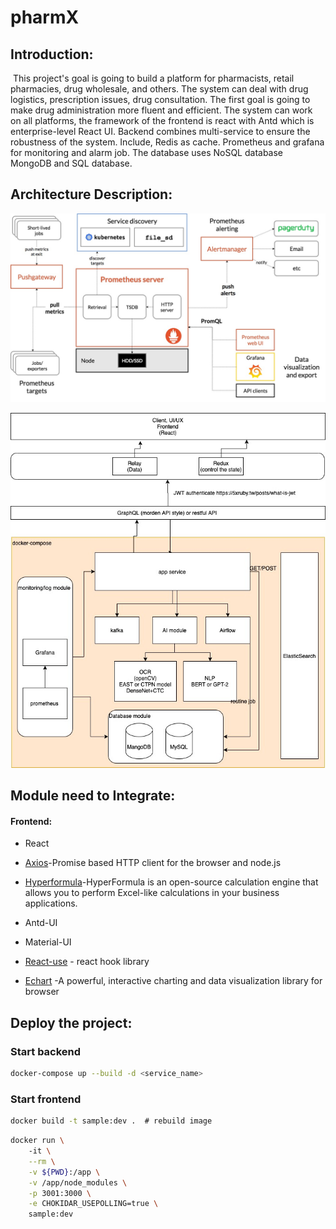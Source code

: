 # pharmX

## Introduction:

​	This project's goal is going to build a platform for pharmacists, retail pharmacies, drug wholesale, and others. The system can deal with drug logistics, prescription issues, drug consultation. The first goal is going to make drug administration more fluent and efficient. The system can work on all platforms, the framework of the frontend is react with Antd which is enterprise-level React UI. Backend combines multi-service to ensure the robustness of the system. Include, Redis as cache. Prometheus and grafana for monitoring and alarm job. The database uses NoSQL database MongoDB and SQL database.

## Architecture Description:

![](images/prometheus-architecture.jpg)

![](images/component_diagram.jpg)



## Module need to Integrate:

#### Frontend:

* React
* [Axios](https://bestofjs.org/projects/axios)-Promise based HTTP client for the browser and node.js

* [Hyperformula](HyperFormula)-HyperFormula is an open-source calculation engine that allows you to perform Excel-like calculations in your business applications. 
* Antd-UI
* Material-UI
*  [React-use](https://github.com/streamich/react-use) - react hook library
* [Echart](https://bestofjs.org/projects/echarts) -A powerful, interactive charting and data visualization library for browser

## Deploy the project:

### Start backend 

```bash
docker-compose up --build -d <service_name>
```

### Start frontend

```bash
docker build -t sample:dev .  # rebuild image
```

```bash
docker run \ 
    -it \
    --rm \
    -v ${PWD}:/app \
    -v /app/node_modules \
    -p 3001:3000 \
    -e CHOKIDAR_USEPOLLING=true \
    sample:dev
```

